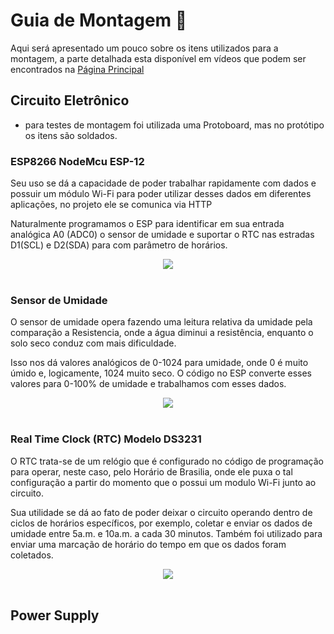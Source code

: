 # Guia de Montagem 🔩

Aqui será apresentado um pouco sobre os itens utilizados para a montagem, a parte detalhada esta disponível em vídeos que podem ser encontrados na [Página Principal](https://github.com/Schusteerr/Horta-Automatizada#circuito-)

## Circuito Eletrônico
* para testes de montagem foi utilizada uma Protoboard, mas no protótipo os itens são soldados.

### **ESP8266 NodeMcu ESP-12**
Seu uso se dá a capacidade de poder trabalhar rapidamente com dados e possuir um módulo Wi-Fi para poder utilizar desses dados em diferentes aplicações, no projeto ele se comunica via HTTP

Naturalmente programamos o ESP para identificar em sua entrada analógica A0 (ADC0) o sensor de umidade e suportar o RTC nas estradas D1(SCL) e D2(SDA) para com parâmetro de horários.

<div align="center">
    <img align="center" src="https://i0.wp.com/randomnerdtutorials.com/wp-content/uploads/2019/05/ESP8266-NodeMCU-kit-12-E-pinout-gpio-pin.png?quality=100&strip=all&ssl=1">   
</div>

<br>

### **Sensor de Umidade**

O sensor de umidade opera fazendo uma leitura relativa da umidade pela comparação a Resistencia, onde a água diminui a resistência, enquanto o solo seco conduz com mais dificuldade.

Isso nos dá valores analógicos de 0-1024 para umidade, onde 0 é muito úmido e, logicamente, 1024 muito seco. O código no ESP converte esses valores para 0-100% de umidade e trabalhamos com esses dados.

<div align="center">
    <img align="center" src="https://www.baudaeletronica.com.br/media/catalog/product/cache/1/image/800x/9df78eab33525d08d6e5fb8d27136e95/u/m/umidade-do-solo.jpg">   
</div>

<br>

### **Real Time Clock (RTC) Modelo DS3231**

O RTC trata-se de um relógio que é configurado no código de programação para operar, neste caso, pelo Horário de Brasilia, onde ele puxa o tal configuração a partir do momento que o possui um modulo Wi-Fi junto ao circuito.

Sua utilidade se dá ao fato de poder deixar o circuito operando dentro de ciclos de horários específicos, por exemplo, coletar e enviar os dados de umidade entre 5a.m. e 10a.m. a cada 30 minutos. Também foi utilizado para enviar uma marcação de horário do tempo em que os dados foram coletados.

<div align="center">
    <img align="center" src="https://http2.mlstatic.com/D_NQ_NP_899832-MLB50562962756_072022-O.webp">   
</div>

<br>

##

## Power Supply



